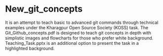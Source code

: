 # New_git_concepts
It is an attempt to teach basic to advanced git commands through technical examples under the Kharagpur Open Source Society (KOSS) task.
The Git_Github_concepts.pdf is designed to teach git concepts in depth with simplistic images and flowcharts for those who prefer white background.
Teaching_Task.pptx is an additional option to present the task in a highlighted background.

